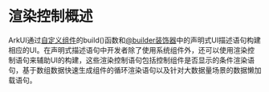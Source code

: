 # 渲染控制概述


ArkUI通过[自定义组件](arkts-create-custom-components.md)的build()函数和[@builder装饰器](arkts-builder.md)中的声明式UI描述语句构建相应的UI。在声明式描述语句中开发者除了使用系统组件外，还可以使用渲染控制语句来辅助UI的构建，这些渲染控制语句包括控制组件是否显示的条件渲染语句，基于数组数据快速生成组件的循环渲染语句以及针对大数据量场景的数据懒加载语句。
